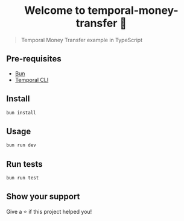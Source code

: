 <h1 align="center">Welcome to temporal-money-transfer 👋</h1>

> Temporal Money Transfer example in TypeScript

## Pre-requisites

- [Bun](https://bun.sh)
- [Temporal CLI](https://docs.temporal.io/server/quick-install/)

## Install

```sh
bun install
```

## Usage

```sh
bun run dev
```

## Run tests

```sh
bun run test
```

## Show your support

Give a ⭐️ if this project helped you!
